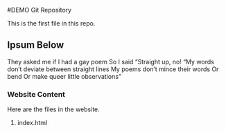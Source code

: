 #DEMO Git Repository

This is the first file in this repo.

## Ipsum Below

They asked me if I had a gay poem
So I said “Straight up, no!
“My words don’t deviate between straight lines
My poems don’t mince their words
Or bend
Or make queer little observations”

### Website Content

Here are the files in the website.

1. index.html

